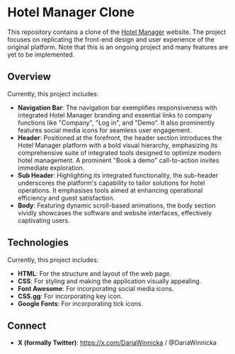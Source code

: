 # Hotel Manager Clone

This repository contains a clone of the [Hotel Manager](http://www.hotelmanager.co) website. The project focuses on replicating the front-end design and user experience of the original platform. Note that this is an ongoing project and many features are yet to be implemented.

## Overview

Currently, this project includes:

- **Navigation Bar**: The navigation bar exemplifies responsiveness with integrated Hotel Manager branding and essential links to company functions like "Company", "Log in", and "Demo". It also prominently features social media icons for seamless user engagement.
- **Header**: Positioned at the forefront, the header section introduces the Hotel Manager platform with a bold visual hierarchy, emphasizing its comprehensive suite of integrated tools designed to optimize modern hotel management. A prominent "Book a demo" call-to-action invites immediate exploration.
- **Sub Header**: Highlighting its integrated functionality, the sub-header underscores the platform's capability to tailor solutions for hotel operations. It emphasises tools aimed at enhancing operational efficiency and guest satisfaction.
- **Body**: Featuring dynamic scroll-based animations, the body section vividly showcases the software and website interfaces, effectively captivating users.

## Technologies

Currently, this project includes:

- **HTML**: For the structure and layout of the web page.
- **CSS**: For styling and making the application visually appealing.
- **Font Awesome**: For incorporating social media icons.
- **CSS.gg**: For incorporating key icon.
- **Google Fonts**: For incorporating tick icons.

## Connect

- **X (formally Twitter)**: https://x.com/DariaWinnicka / @DariaWinnicka
